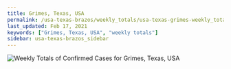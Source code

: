 ```yaml
---
title: Grimes, Texas, USA
permalink: /usa-texas-brazos/weekly_totals/usa-texas-grimes-weekly_totals.html
last_updated: Feb 17, 2021
keywords: ["Grimes, Texas, USA", "weekly totals"]
sidebar: usa-texas-brazos_sidebar
---
```


![Weekly Totals of Confirmed Cases for Grimes, Texas, USA](/covid_tracker/images/graphs/usa-texas-grimes-weekly_totals_graph.png)

